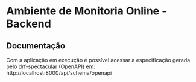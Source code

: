 # Ambiente de Monitoria Online - Backend

## Documentação
Com a aplicação em execução é possível acessar a especificação gerada pelo drf-spectacular (OpenAPI) em: http://localhost:8000/api/schema/openapi